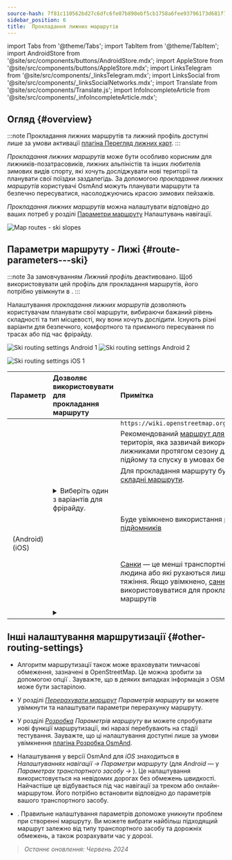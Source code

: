```yaml
---
source-hash: 7f81c110562bd27c6dfc6fe07b890ebf5cb1758a6fee93796173d681f752db77
sidebar_position: 6
title:  Прокладання лижних маршрутів
---
```

import Tabs from '@theme/Tabs';
import TabItem from '@theme/TabItem';
import AndroidStore from '@site/src/components/buttons/AndroidStore.mdx';
import AppleStore from '@site/src/components/buttons/AppleStore.mdx';
import LinksTelegram from '@site/src/components/_linksTelegram.mdx';
import LinksSocial from '@site/src/components/_linksSocialNetworks.mdx';
import Translate from '@site/src/components/Translate.js';
import InfoIncompleteArticle from '@site/src/components/_infoIncompleteArticle.mdx';



## Огляд {#overview}

:::note
Прокладання лижних маршрутів та лижний профіль доступні лише за умови активації [плагіна Перегляд лижних карт](../../plugins/ski-maps.md).
:::

*Прокладання лижних маршрутів* може бути особливо корисним для лижників-позатрасовиків, лижних альпіністів та інших любителів зимових видів спорту, які хочуть досліджувати нові території та планувати свої поїздки заздалегідь. За допомогою *прокладання лижних маршрутів* користувачі OsmAnd можуть планувати маршрути та безпечно пересуватися, насолоджуючись красою зимових пейзажів.

*Прокладання лижних маршрутів* можна налаштувати відповідно до ваших потреб у розділі [Параметри маршруту](../guidance/navigation-settings.md#route-parameters) Налаштувань навігації.

![Map routes - ski slopes](@site/static/img/navigation/routing/ski_routing_overview.png)


## Параметри маршруту - Лижі {#route-parameters---ski}

:::note
За замовчуванням *Лижний профіль* деактивовано. Щоб використовувати цей профіль для прокладання маршрутів, його потрібно увімкнути в *<Translate android="true" ids="shared_string_menu,shared_string_settings,application_profiles"/>*.
:::

Налаштування *прокладання лижних маршрутів* дозволяють користувачам планувати свої маршрути, вибираючи бажаний рівень складності та тип місцевості, яку вони хочуть дослідити. Існують різні варіанти для безпечного, комфортного та приємного пересування по трасах або під час фрірайду.

<Tabs groupId="operating-systems">

<TabItem value="android" label="Android">

![Ski routing settings Android 1](@site/static/img/navigation/routing/skiing_routing_1_andr.png) ![Ski routing settings Android 2](@site/static/img/navigation/routing/skiing_routing_2_andr.png)

</TabItem>

<TabItem value="ios" label="iOS">

![Ski routing settings iOS 1](@site/static/img/navigation/routing/skiing_routing_ios_1.png)

</TabItem>

</Tabs>

| Параметр | Дозволяє використовувати для прокладання маршруту | Примітка |
|:------------|:---------------|:---------------|
|*<Translate android="true" ids="routing_attr_allow_skating_only_name"/>* | <Translate android="true" ids="routing_attr_allow_skating_only_description"/> | `https://wiki.openstreetmap.org/wiki/Piste_Maps#Type` |
|*<Translate android="true" ids="app_mode_ski_touring"/>* | <Translate android="true" ids="routing_attr_piste_type_skitour_description"/> | Рекомендований [маршрут для лижного туризму](https://wiki.openstreetmap.org/wiki/Piste_Maps#Type) або територія, яка зазвичай використовується багатьма лижниками протягом сезону для скандинавського підйому та спуску в умовах бездоріжжя. |
|*<Translate android="true" ids="routing_attr_allow_advanced_name"/>* | <Translate android="true" ids="routing_attr_allow_advanced_description"/> | Для прокладання маршруту будуть дозволені більш [складні маршрути](https://wiki.openstreetmap.org/wiki/Piste_Maps#Difficulty). |
|*<Translate android="true" ids="routing_attr_freeride_policy_name"/>* | <details><summary> Виберіть один з варіантів для фрірайду. </summary>![Off piste Android](@site/static/img/navigation/routing/offpiste_android.png) </details> | |
|*<Translate android="true" ids="routing_attr_piste_type_downhill_name"/>* | <Translate android="true" ids="routing_attr_piste_type_downhill_description"/> | Буде увімкнено використання [гірськолижних підйомників](https://wiki.openstreetmap.org/wiki/Piste_Maps#Ski_lifts) |
|*<Translate android="true" ids="routing_attr_piste_type_nordic_name"/>*&nbsp;(Android) *<Translate ios="true" ids="routeInfo_piste_type_name"/>*&nbsp;(iOS) | <Translate android="true" ids="routing_attr_piste_type_nordic_description"/>| |
|*<Translate android="true" ids="routing_attr_allow_classic_only_name"/>* | <Translate android="true" ids="routing_attr_allow_classic_only_description"/>| |
|*<Translate android="true" ids="routing_attr_allow_expert_name"/>* | <Translate android="true" ids="routing_attr_allow_expert_description"/>| |
|*<Translate android="true" ids="routing_attr_piste_type_sled_name"/>* | <Translate android="true" ids="routing_attr_piste_type_sled_description"/> | [Санки](https://wiki.openstreetmap.org/wiki/Piste_Maps#Type) — це менші транспортні засоби, які тягне людина або які рухаються лише під дією сили тяжіння. Якщо увімкнено, [санні траси](https://wiki.openstreetmap.org/wiki/Piste_Maps#Type) будуть використовуватися для прокладання лижних маршрутів |
|*<Translate android="true" ids="routing_attr_allow_intermediate_name"/>* | <Translate android="true" ids="routing_attr_allow_intermediate_description"/>| |
|*<Translate android="true" ids="routing_attr_difficulty_preference_name"/>* | <details><summary> <Translate android="true" ids="routing_attr_difficulty_preference_description"/> </summary>![Off piste Android](@site/static/img/navigation/routing/offpiste_android.png) </details> | |


## Інші налаштування маршрутизації {#other-routing-settings}

- Алгоритм маршрутизації також може враховувати тимчасові обмеження, зазначені в OpenStreetMap. Це можна зробити за допомогою опції *[<Translate android="true" ids="temporary_conditional_routing"/>](../routing/osmand-routing.md#consider-temporary-limitations)*. Зауважте, що в деяких випадках інформація з OSM може бути застарілою.

- У розділі [*Перерахувати маршрут*](../../navigation/guidance/navigation-settings.md#recalculate-route) *Параметрів маршруту* ви можете увімкнути та налаштувати параметри перерахунку маршруту.

- У розділі [*Розробка*](../guidance/navigation-settings.md#development-settings) *Параметрів маршруту* ви можете спробувати нові функції маршрутизації, які наразі перебувають на стадії тестування. Зауважте, що ці налаштування доступні лише за умови увімкнення [плагіна Розробка OsmAnd](../../plugins/development.md).

- Налаштування *[<Translate ios="true" ids="road_speeds"/>](../guidance/navigation-settings.md#road-speeds)* у версії OsmAnd для *iOS* знаходиться в *Налаштуваннях навігації → Параметри маршруту* (для *Android* — у *Параметрах транспортного засобу → [<Translate android="true" ids="default_speed_setting_title"/>](../guidance/navigation-settings.md#default-speed--road-speeds)*). Це налаштування використовується на невідомих дорогах без обмежень швидкості. Найчастіше це відбувається під час навігації за треком або онлайн-маршрутом. Його потрібно встановити відповідно до параметрів вашого транспортного засобу.

- *[<Translate ios="true" ids="vehicle_parameters"/>](../guidance/navigation-settings.md#vehicle-parameters)*. Правильне налаштування параметрів допоможе уникнути проблем при створенні маршруту. Ви можете вибрати найбільш підходящий маршрут залежно від типу транспортного засобу та дорожніх обмежень, а також розрахувати час у дорозі.

> *Останнє оновлення: Червень 2024*